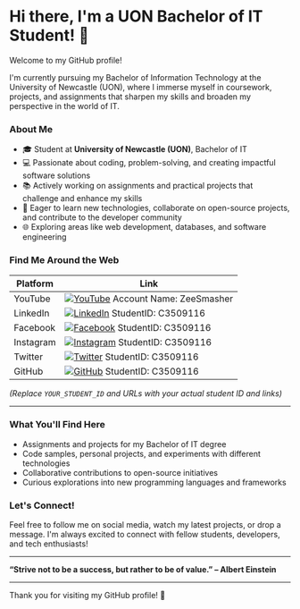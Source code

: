 # Hi there, I'm a UON Bachelor of IT Student! 👋

Welcome to my GitHub profile!

I'm currently pursuing my Bachelor of Information Technology at the University of Newcastle (UON), where I immerse myself in coursework, projects, and assignments that sharpen my skills and broaden my perspective in the world of IT.

### About Me
- 🎓 Student at **University of Newcastle (UON)**, Bachelor of IT  
- 💻 Passionate about coding, problem-solving, and creating impactful software solutions  
- 📚 Actively working on assignments and practical projects that challenge and enhance my skills  
- 🚀 Eager to learn new technologies, collaborate on open-source projects, and contribute to the developer community  
- 🌐 Exploring areas like web development, databases, and software engineering

### Find Me Around the Web

| Platform   | Link                                               |
|------------|----------------------------------------------------|
| YouTube    | [![YouTube](https://img.shields.io/badge/YouTube-red?style=for-the-badge&logo=youtube&logoColor=white)](https://www.youtube.com/@Zeesmasher) Account Name: ZeeSmasher |
| LinkedIn   | [![LinkedIn](https://img.shields.io/badge/LinkedIn-blue?style=for-the-badge&logo=linkedin&logoColor=white)](https://www.linkedin.com/in/taru-nigam-225943296) StudentID: C3509116 |
| Facebook   | [![Facebook](https://img.shields.io/badge/Facebook-1877F2?style=for-the-badge&logo=facebook&logoColor=white)](https://www.facebook.com/yourprofile) StudentID: C3509116 |
| Instagram  | [![Instagram](https://img.shields.io/badge/Instagram-E4405F?style=for-the-badge&logo=instagram&logoColor=white)](https://www.instagram.com/yourprofile) StudentID: C3509116 |
| Twitter    | [![Twitter](https://img.shields.io/badge/Twitter-1DA1F2?style=for-the-badge&logo=twitter&logoColor=white)](https://twitter.com/yourprofile) StudentID: C3509116 |
| GitHub     | [![GitHub](https://img.shields.io/badge/GitHub-181717?style=for-the-badge&logo=github&logoColor=white)](https://github.com/yourprofile) StudentID: C3509116 |

*(Replace `YOUR_STUDENT_ID` and URLs with your actual student ID and links)*

---

### What You'll Find Here
- Assignments and projects for my Bachelor of IT degree  
- Code samples, personal projects, and experiments with different technologies  
- Collaborative contributions to open-source initiatives  
- Curious explorations into new programming languages and frameworks

### Let's Connect!
Feel free to follow me on social media, watch my latest projects, or drop a message. I'm always excited to connect with fellow students, developers, and tech enthusiasts!

---

**“Strive not to be a success, but rather to be of value.” – Albert Einstein**

---

Thank you for visiting my GitHub profile! 🚀

```
